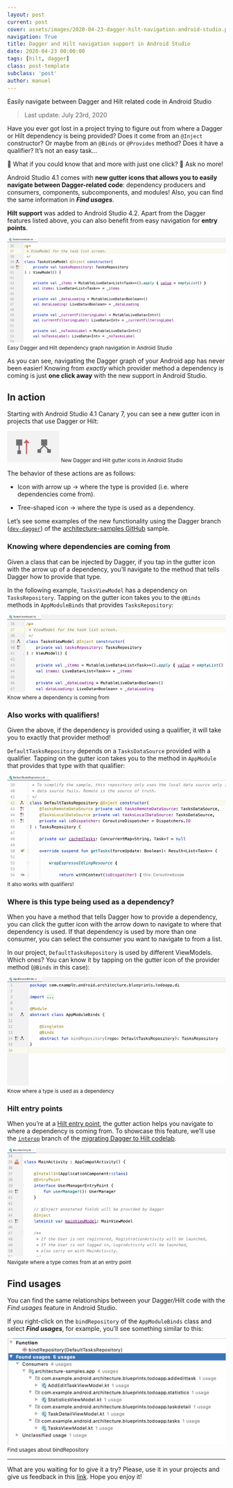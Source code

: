 ```yaml
---
layout: post
current: post
cover: assets/images/2020-04-23-dagger-hilt-navigation-android-studio.png
navigation: True
title: Dagger and Hilt navigation support in Android Studio
date: 2020-04-23 00:00:00
tags: [hilt, dagger]
class: post-template
subclass: 'post'
author: manuel
---
```


Easily navigate between Dagger and Hilt related code in Android Studio

> Last update: July 23rd, 2020

Have you ever got lost in a project trying to figure out from where a Dagger or Hilt dependency is being provided? Does it come from an `@Inject` constructor? Or maybe from an `@Binds` or `@Provides` method? Does it have a qualifier? It’s not an easy task…

🤔 What if you could know that and more with just one click? 🎯 Ask no more!

Android Studio 4.1 comes with **new gutter icons that allows you to easily navigate between Dagger-related code**: dependency producers and consumers, components, subcomponents, and modules! Also, you can find the same information in ***Find usages***.

**Hilt support** was added to Android Studio 4.2. Apart from the Dagger features listed above, you can also benefit from easy navigation for **entry points**.

![img](assets/images/2020-04-23-dagger-hilt-navigation-android-studio_1.gif)
<small>Easy Dagger and Hilt dependency graph navigation in Android Studio</small>

As you can see, navigating the Dagger graph of your Android app has never been easier! Knowing from *exactly* which provider method a dependency is coming is just **one click away** with the new support in Android Studio.

## In action

Starting with Android Studio 4.1 Canary 7, you can see a new gutter icon in projects that use Dagger or Hilt:

![img](assets/images/2020-04-23-dagger-hilt-navigation-android-studio_2.png)
<small>New Dagger and Hilt gutter icons in Android Studio</small>

The behavior of these actions are as follows:

* Icon with arrow up -> where the type is provided (i.e. where dependencies come from).

* Tree-shaped icon -> where the type is used as a dependency.

Let’s see some examples of the new functionality using the Dagger branch ([`dev-dagger`](https://github.com/android/architecture-samples/tree/dev-dagger)) of the [architecture-samples GitHub](https://github.com/android/architecture-samples/tree/dev-dagger) sample.

### Knowing where dependencies are coming from

Given a class that can be injected by Dagger, if you tap in the gutter icon with the arrow up of a dependency, you’ll navigate to the method that tells Dagger how to provide that type.

In the following example, `TasksViewModel` has a dependency on `TasksRepository`. Tapping on the gutter icon takes you to the `@Binds` methods in `AppModuleBinds` that provides `TasksRepository`:

![img](assets/images/2020-04-23-dagger-hilt-navigation-android-studio_3.gif)
<small>Know where a dependency is coming from</small>

### Also works with qualifiers!

Given the above, if the dependency is provided using a qualifier, it will take you to exactly that provider method!

`DefaultTasksRepository` depends on a `TasksDataSource` provided with a qualifier. Tapping on the gutter icon takes you to the method in `AppModule` that provides that type with that qualifier:

![img](assets/images/2020-04-23-dagger-hilt-navigation-android-studio_4.gif)
<small>It also works with qualifiers!</small>

### Where is this type being used as a dependency?

When you have a method that tells Dagger how to provide a dependency, you can click the gutter icon with the arrow down to navigate to where that dependency is used. If that dependency is used by more than one consumer, you can select the consumer you want to navigate to from a list.

In our project, `DefaultTasksRepository` is used by different ViewModels. Which ones? You can know it by tapping on the gutter icon of the provider method (`@Binds` in this case):

![img](assets/images/2020-04-23-dagger-hilt-navigation-android-studio_5.gif)
<small>Know where a type is used as a dependency</small>

### Hilt entry points

When you’re at a [Hilt entry point](https://developer.android.com/training/dependency-injection/hilt-android#not-supported), the gutter action helps you navigate to where a dependency is coming from. To showcase this feature, we’ll use the [`interop`](https://github.com/googlecodelabs/android-dagger-to-hilt/tree/interop) branch of the [migrating Dagger to Hilt codelab](https://codelabs.developers.google.com/codelabs/android-dagger-to-hilt/).

![img](assets/images/2020-04-23-dagger-hilt-navigation-android-studio_6.gif)
<small>Navigate where a type comes from at an entry point</small>

## Find usages

You can find the same relationships between your Dagger/Hilt code with the *Find usages* feature in Android Studio.

If you right-click on the `bindRepository` of the `AppModuleBinds` class and select ***Find usages***, for example, you’ll see something similar to this:

![img](assets/images/2020-04-23-dagger-hilt-navigation-android-studio_7.png)
<small>Find usages about bindRepository</small>

---

What are you waiting for to give it a try? Please, use it in your projects and give us feedback in this [link](https://issuetracker.google.com/issues/new?component=192708&template=840533&title=%5BPlease+title+your+report%5D+%23dagger-support). Hope you enjoy it!